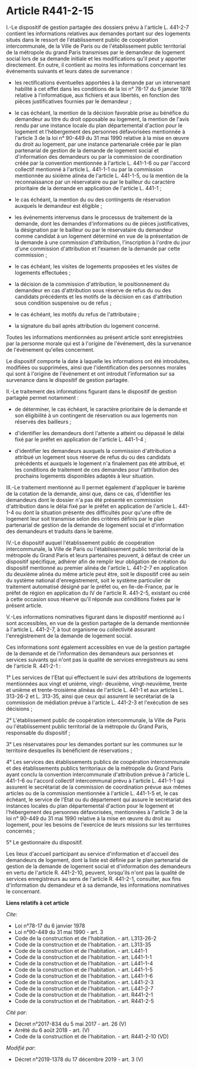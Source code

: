# Article R441-2-15

I.-Le dispositif de gestion partagée des dossiers prévu à l'article L. 441-2-7 contient les informations relatives aux
demandes portant sur des logements situés dans le ressort de l'établissement public de coopération intercommunale, de la
Ville de Paris ou de l'établissement public territorial de la métropole du grand Paris transmises par le demandeur de
logement social lors de sa demande initiale et les modifications qu'il peut y apporter directement. En outre, il contient au
moins les informations concernant les événements suivants et leurs dates de survenance :

- les rectifications éventuelles apportées à la demande par un intervenant habilité à cet effet dans les conditions de la loi
n° 78-17 du 6 janvier 1978 relative à l'informatique, aux fichiers et aux libertés, en fonction des pièces justificatives
fournies par le demandeur ;

- le cas échéant, la mention de la décision favorable prise au bénéfice du demandeur au titre du droit opposable au logement,
la mention de l'avis rendu par une instance locale du plan départemental d'action pour le logement et l'hébergement des
personnes défavorisées mentionnée à l'article 3 de la loi n° 90-449 du 31 mai 1990 relative à la mise en œuvre du droit au
logement, par une instance partenariale créée par le plan partenarial de gestion de la demande de logement social et
d'information des demandeurs ou par la commission de coordination créée par la convention mentionnée à l'article L. 441-1-6
ou par l'accord collectif mentionné à l'article L. 441-1-1 ou par la commission mentionnée au sixième alinéa de l'article L.
441-1-5, ou la mention de la reconnaissance par un réservataire ou par le bailleur du caractère prioritaire de la demande en
application de l'article L. 441-1 ;

- le cas échéant, la mention du ou des contingents de réservation auxquels le demandeur est éligible ;

- les événements intervenus dans le processus de traitement de la demande, dont les demandes d'informations ou de pièces
justificatives, la désignation par le bailleur ou par le réservataire du demandeur comme candidat à un logement déterminé en
vue de la présentation de la demande à une commission d'attribution, l'inscription à l'ordre du jour d'une commission
d'attribution et l'examen de la demande par cette commission ;

- le cas échéant, les visites de logements proposées et les visites de logements effectuées ;

- la décision de la commission d'attribution, le positionnement du demandeur en cas d'attribution sous réserve de refus du ou
des candidats précédents et les motifs de la décision en cas d'attribution sous condition suspensive ou de refus ;

- le cas échéant, les motifs du refus de l'attributaire ;

- la signature du bail après attribution du logement concerné.

Toutes les informations mentionnées au présent article sont enregistrées par la personne morale qui est à l'origine de
l'événement, dès la survenance de l'événement qu'elles concernent.

Le dispositif comporte la date à laquelle les informations ont été introduites, modifiées ou supprimées, ainsi que
l'identification des personnes morales qui sont à l'origine de l'événement et ont introduit l'information sur sa survenance
dans le dispositif de gestion partagée.

II.-Le traitement des informations figurant dans le dispositif de gestion partagée permet notamment :

- de déterminer, le cas échéant, le caractère prioritaire de la demande et son éligibilité à un contingent de réservation ou
aux logements non réservés des bailleurs ;

- d'identifier les demandeurs dont l'attente a atteint ou dépassé le délai fixé par le préfet en application de l'article L.
441-1-4 ;

- d'identifier les demandeurs auxquels la commission d'attribution a attribué un logement sous réserve de refus du ou des
candidats précédents et auxquels le logement n'a finalement pas été attribué, et les conditions de traitement de ces demandes
pour l'attribution des prochains logements disponibles adaptés à leur situation.

III.-Le traitement mentionné au II permet également d'appliquer le barème de la cotation de la demande, ainsi que, dans ce
cas, d'identifier les demandeurs dont le dossier n'a pas été présenté en commission d'attribution dans le délai fixé par le
préfet en application de l'article L. 441-1-4 ou dont la situation présente des difficultés pour qu'une offre de logement
leur soit transmise selon des critères définis par le plan partenarial de gestion de la demande de logement social et
d'information des demandeurs et traduits dans le barème.

IV.-Le dispositif auquel l'établissement public de coopération intercommunale, la Ville de Paris ou l'établissement public
territorial de la métropole du Grand Paris et leurs partenaires peuvent, à défaut de créer un dispositif spécifique, adhérer
afin de remplir leur obligation de création du dispositif mentionné au premier alinéa de l'article L. 441-2-7 en application
du deuxième alinéa du même article peut être, soit le dispositif créé au sein du système national d'enregistrement, soit le
système particulier de traitement automatisé désigné par le préfet ou, en Ile-de-France, par le préfet de région en
application du IV de l'article R. 441-2-5, existant ou créé à cette occasion sous réserve qu'il réponde aux conditions fixées
par le présent article.

V.-Les informations nominatives figurant dans le dispositif mentionné au I sont accessibles, en vue de la gestion partagée de
la demande mentionnée à l'article L. 441-2-7, à tout organisme ou collectivité assurant l'enregistrement de la demande de
logement social.

Ces informations sont également accessibles en vue de la gestion partagée de la demande et de l'information des demandeurs
aux personnes et services suivants qui n'ont pas la qualité de services enregistreurs au sens de l'article R. 441-2-1 :

1° Les services de l'Etat qui effectuent le suivi des attributions de logements mentionnées aux vingt et unième, vingt-
deuxième, vingt-neuvième, trente et unième et trente-troisième alinéas de l'article L. 441-1 et aux articles L. 313-26-2 et
L. 313-35, ainsi que ceux qui assurent le secrétariat de la commission de médiation prévue à l'article L. 441-2-3 et
l'exécution de ses décisions ;

2° L'établissement public de coopération intercommunale, la Ville de Paris ou l'établissement public territorial de la
métropole du Grand Paris, responsable du dispositif ;

3° Les réservataires pour les demandes portant sur les communes sur le territoire desquelles ils bénéficient de
réservations ;

4° Les services des établissements publics de coopération intercommunale et des établissements publics territoriaux de la
métropole du Grand Paris ayant conclu la convention intercommunale d'attribution prévue à l'article L. 441-1-6 ou l'accord
collectif intercommunal prévu à l'article L. 441-1-1 qui assurent le secrétariat de la commission de coordination prévue aux
mêmes articles ou de la commission mentionnée à l'article L. 441-1-5 et, le cas échéant, le service de l'Etat ou du
département qui assure le secrétariat des instances locales du plan départemental d'action pour le logement et l'hébergement
des personnes défavorisées, mentionnées à l'article 3 de la loi n° 90-449 du 31 mai 1990 relative à la mise en œuvre du droit
au logement, pour les besoins de l'exercice de leurs missions sur les territoires concernés ;

5° Le gestionnaire du dispositif.

Les lieux d'accueil participant au service d'information et d'accueil des demandeurs de logement, dont la liste est définie
par le plan partenarial de gestion de la demande de logement social et d'information des demandeurs en vertu de l'article R.
441-2-10, peuvent, lorsqu'ils n'ont pas la qualité de services enregistreurs au sens de l'article R. 441-2-1, consulter, aux
fins d'information du demandeur et à sa demande, les informations nominatives le concernant.

**Liens relatifs à cet article**

_Cite_:

  - Loi n°78-17 du 6 janvier 1978
  - Loi n°90-449 du 31 mai 1990 - art. 3
  - Code de la construction et de l'habitation. - art. L313-26-2
  - Code de la construction et de l'habitation. - art. L313-35
  - Code de la construction et de l'habitation. - art. L441-1
  - Code de la construction et de l'habitation. - art. L441-1-1
  - Code de la construction et de l'habitation. - art. L441-1-4
  - Code de la construction et de l'habitation. - art. L441-1-5
  - Code de la construction et de l'habitation. - art. L441-1-6
  - Code de la construction et de l'habitation. - art. L441-2-3
  - Code de la construction et de l'habitation. - art. L441-2-7
  - Code de la construction et de l'habitation. - art. R441-2-1
  - Code de la construction et de l'habitation. - art. R441-2-5

_Cité par_:

  - Décret n°2017-834 du 5 mai 2017 - art. 26 (V)
  - Arrêté du 6 août 2018 - art. (V)
  - Code de la construction et de l'habitation. - art. R441-2-10 (VD)

_Modifié par_:

  - Décret n°2019-1378 du 17 décembre 2019 - art. 3 (V)
